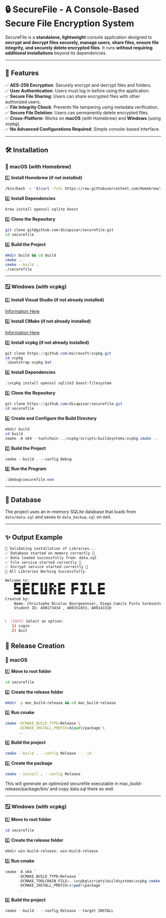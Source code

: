 # 🔒 SecureFile - A Console-Based Secure File Encryption System

SecureFile is a **standalone, lightweight** console application designed to **encrypt and decrypt files securely, manage users, share files, ensure file integrity, and securely delete encrypted files**. It runs **without requiring additional installations** beyond its dependencies.

---

## 📌 Features

✅ **AES-256 Encryption**: Securely encrypt and decrypt files and folders.\
✅ **User Authentication**: Users must log in before using the application.\
✅ **Secure File Sharing**: Users can share encrypted files with other authorized users.\
✅ **File Integrity Check**: Prevents file tampering using metadata verification.\
✅ **Secure File Deletion**: Users can permanently delete encrypted files.\
✅ **Cross-Platform**: Works on **macOS** (with Homebrew) and **Windows** (using vcpkg).\
✅ **No Advanced Configurations Required**: Simple console-based interface.

---

## 🛠️ Installation

### 🍏 macOS (with Homebrew)

1️⃣ **Install Homebrew (if not installed)**

```bash
/bin/bash -c "$(curl -fsSL https://raw.githubusercontent.com/Homebrew/install/HEAD/install.sh)"
```

2️⃣ **Install Dependencies**

```bash
brew install openssl sqlite boost
```

3️⃣ **Clone the Repository**

```bash
git clone git@github.com:dicapisar/securefile.git
cd securefile
```

4️⃣ **Build the Project**

```bash
mkdir build && cd build
cmake ..
cmake --build .
./securefile
```

---

### 🪟 Windows (with vcpkg)

1️⃣ **Install Visual Studio (if not already installed)**

[Information Here](https://visualstudio.microsoft.com/thank-you-downloading-visual-studio/?sku=Community&channel=Release&version=VS2022&source=VSLandingPage&cid=2030&passive=false#installvs)

2️⃣ **Install CMake (if not already installed)**

[Information Here](https://cmake.org/download/)

3️⃣ **Install vcpkg (if not already installed)**

```powershell
git clone https://github.com/microsoft/vcpkg.git
cd vcpkg
.\bootstrap-vcpkg.bat
```

4️⃣ **Install Dependencies**

```powershell
.\vcpkg install openssl sqlite3 boost-filesystem
```

5️⃣ **Clone the Repository**

```powershell
git clone https://github.com/dicapisar/securefile.git
cd securefile
```

6️⃣ **Create and Configure the Build Directory**

```powershell
mkdir build
cd build
cmake -A x64 --toolchain ../vcpkg/scripts/buildsystems/vcpkg.cmake ..
```

7️⃣ **Build the Project**

```powershell
cmake --build . --config Debug
```

8️⃣ **Run the Program**

```powershell
.\Debug\securefile.exe
```

---

## 📂 Database

The project uses an in-memory SQLite database that loads from `data/data.sql` and saves to `data_backup.sql` on exit.

---

## ✨ Output Example

```bash
👀 Validating installation of Libraries...
✅ Database started on memory correctly 🚀
✅ Data loaded successfully from: data.sql
✅ File service started correctly 🚀
✅ Encrypt service started correctly 🚀
🎉 All Libraries Working Successfully.

Welcome to:
    █▀▀ █▀▀ █▀▀ █ █ █▀▄ █▀▀   █▀▀ ▀█▀ █   █▀▀
    ▀▀█ █▀▀ █   █ █ █▀▄ █▀▀   █▀▀  █  █   █▀▀
    ▀▀▀ ▀▀▀ ▀▀▀ ▀▀▀ ▀ ▀ ▀▀▀   ▀   ▀▀▀ ▀▀▀ ▀▀▀
Created by:
    Name: Christophe Nicolas Bourgeonnier, Diego Camilo Pinto Sarmiento, Mayerli Almario Arevalo
    Student ID: A00173434 , A00151853, A00143310


ℹ️  [INFO] Select an option:
   1) Login
   2) Quit

```

## 🚀 Release Creation

### 🍏 macOS 

1️⃣ **Move to root folder**
```bash
cd securefile
```

2️⃣ **Create the release folder**
```bash
mkdir -p mac_build-release && cd mac_build-release
```

3️⃣ **Run cmake**
```bash
cmake -DCMAKE_BUILD_TYPE=Release \
      -DCMAKE_INSTALL_PREFIX=$(pwd)/package \
      ..
```

4️⃣ **Build the project**
```bash
cmake --build . --config Release -- -j4
```

5️⃣ **Create the package**
```bash
cmake --install . --config Release
```

This will generate an optimized securefile executable in mac_build-release/package/bin/ and copy data.sql there as well.

---

### 🪟 Windows (with vcpkg)

1️⃣ **Move to root folder**
```powershell
cd securefile
```

2️⃣ **Create the release folder**
```powershell
mkdir win-build-release; win-build-release
```

3️⃣ **Run cmake**
```powershell
cmake -A x64 `
      -DCMAKE_BUILD_TYPE=Release `
      -DCMAKE_TOOLCHAIN_FILE=..\vcpkg\scripts\buildsystems\vcpkg.cmake `
      -DCMAKE_INSTALL_PREFIX=$(pwd)\package `
      ..
```

4️⃣ **Build the project**
```powershell
cmake --build . --config Release --target INSTALL
```


